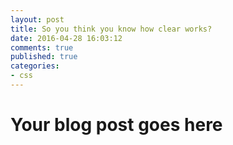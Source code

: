 ```yaml
---
layout: post
title: So you think you know how clear works?
date: 2016-04-28 16:03:12
comments: true
published: true
categories:
- css
---
```


# Your blog post goes here
